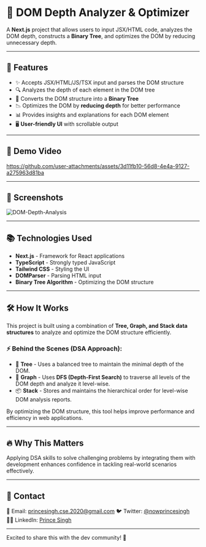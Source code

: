 # 🚀 DOM Depth Analyzer & Optimizer

A **Next.js** project that allows users to input JSX/HTML code, analyzes the DOM depth, constructs a **Binary Tree**, and optimizes the DOM by reducing unnecessary depth.

---

## 📌 Features

- ✨ Accepts JSX/HTML/JS/TSX input and parses the DOM structure
- 🔍 Analyzes the depth of each element in the DOM tree
- 🌲 Converts the DOM structure into a **Binary Tree**
- 📉 Optimizes the DOM by **reducing depth** for better performance
- 📊 Provides insights and explanations for each DOM element
- 🖥️ **User-friendly UI** with scrollable output

---

## 🎥 Demo Video

https://github.com/user-attachments/assets/3d11fb10-56d8-4e4a-9127-a275963d81ba

---

## 📸 Screenshots

![DOM-Depth-Analysis](https://github.com/user-attachments/assets/ce77925a-3e9c-42ff-8317-87c450600379)

---

## 📚 Technologies Used

- **Next.js** - Framework for React applications
- **TypeScript** - Strongly typed JavaScript
- **Tailwind CSS** - Styling the UI
- **DOMParser** - Parsing HTML input
- **Binary Tree Algorithm** - Optimizing the DOM structure

---

## 🛠️ How It Works

This project is built using a combination of **Tree, Graph, and Stack data structures** to analyze and optimize the DOM structure efficiently.

### ⚡ Behind the Scenes (DSA Approach):
- 🌳 **Tree** - Uses a balanced tree to maintain the minimal depth of the DOM.
- 🔗 **Graph** - Uses **DFS (Depth-First Search)** to traverse all levels of the DOM depth and analyze it level-wise.
- 📦 **Stack** - Stores and maintains the hierarchical order for level-wise DOM analysis reports.

By optimizing the DOM structure, this tool helps improve performance and efficiency in web applications.

---

## 🔥 Why This Matters

Applying DSA skills to solve challenging problems by integrating them with development enhances confidence in tackling real-world scenarios effectively.

---

## 🔗 Contact

📧 Email: princesingh.cse.2020@gmail.com 
🐦 Twitter: [@nowprincesingh](https://x.com/NowPrinceSingh)  
👨‍💻 LinkedIn: [Prince Singh](https://in.linkedin.com/in/prince-singh-314a65187)

---

Excited to share this with the dev community! 🚀

